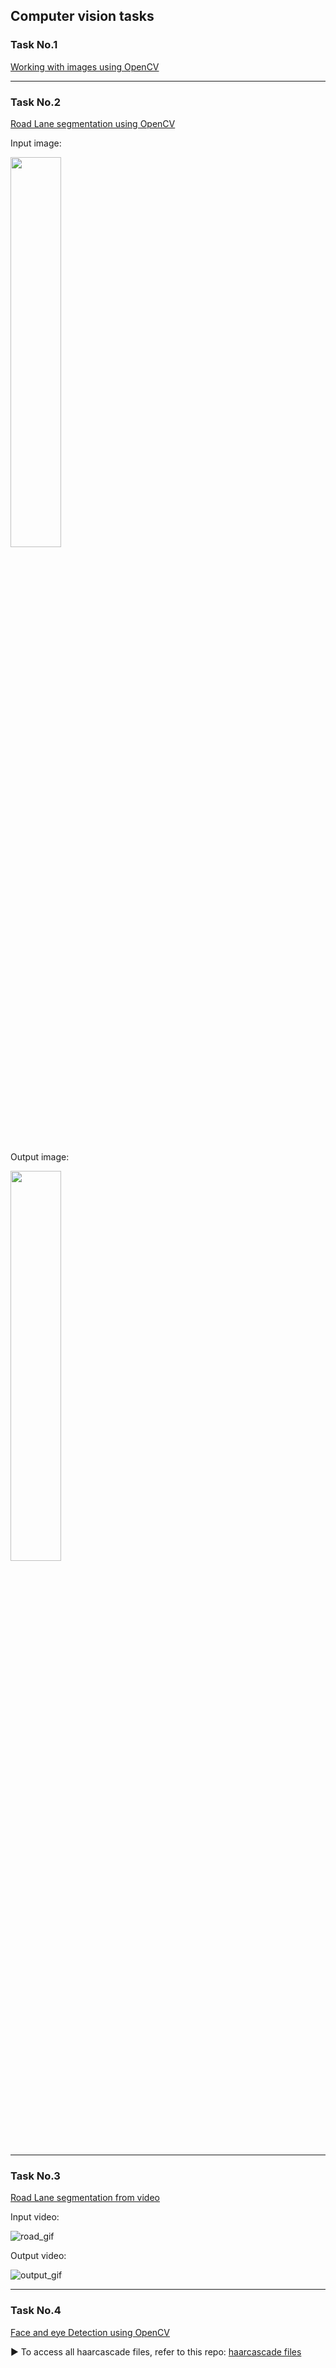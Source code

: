 ### <h2>Computer vision tasks</h2>


### <h3>Task No.1</h3>
<a href="https://github.com/Arezoo-Dahesh/Computer-vision-tasks/blob/main/01-Task%20No.1/Task%20No.1.ipynb" align="center">Working with images using OpenCV</a>


---

### <h3>Task No.2</h3>
<a href="https://github.com/Arezoo-Dahesh/Computer-vision-tasks/blob/main/02-Task%20No.2/Task%20No.2.ipynb" align="center">Road Lane segmentation using OpenCV</a>


<div>
  <div>
    <p>Input image:</p>
    <img src="https://s2.uupload.ir/files/road_ymd4.jpg" width = 40% />
  </div>
  <br/>
  <div>
  <p>Output image:</p>
    <img src="https://s2.uupload.ir/files/lane_segment_or0j.jpg" width = 40% />
  </div>
</div>

---

### <h3>Task No.3</h3>
<a href="https://github.com/Arezoo-Dahesh/Computer-vision-tasks/blob/main/03-Task%20No.3/Task%20No.3.ipynb" align="center">Road Lane segmentation from video</a>


Input video:

![road_gif](https://user-images.githubusercontent.com/76118695/228245878-0695bd35-4fdd-4a0a-94f7-861494cee5dd.gif)

Output video:

![output_gif](https://user-images.githubusercontent.com/76118695/228245672-1052d2eb-e482-4eab-b573-b9d2106fbf08.gif)

---

### <h3>Task No.4</h3>
<a href="https://github.com/Arezoo-Dahesh/Computer-vision-tasks/blob/main/04-Task%20No.4/Task%20No.4.ipynb" align="center">Face and eye Detection using OpenCV</a>

<p> ▶ To access all haarcascade files, refer to this repo: <a href="https://github.com/opencv/opencv/tree/4.x/data/haarcascades" align="center">haarcascade files</a><p>



